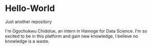 # Hello-World
Just another repository

I'm Ogochukwu Chidolue, an intern in Hamoge for Data Science. 
I'm so excited to be in this platform and gain new knowledge, I believe no knowledge is a waste. 
